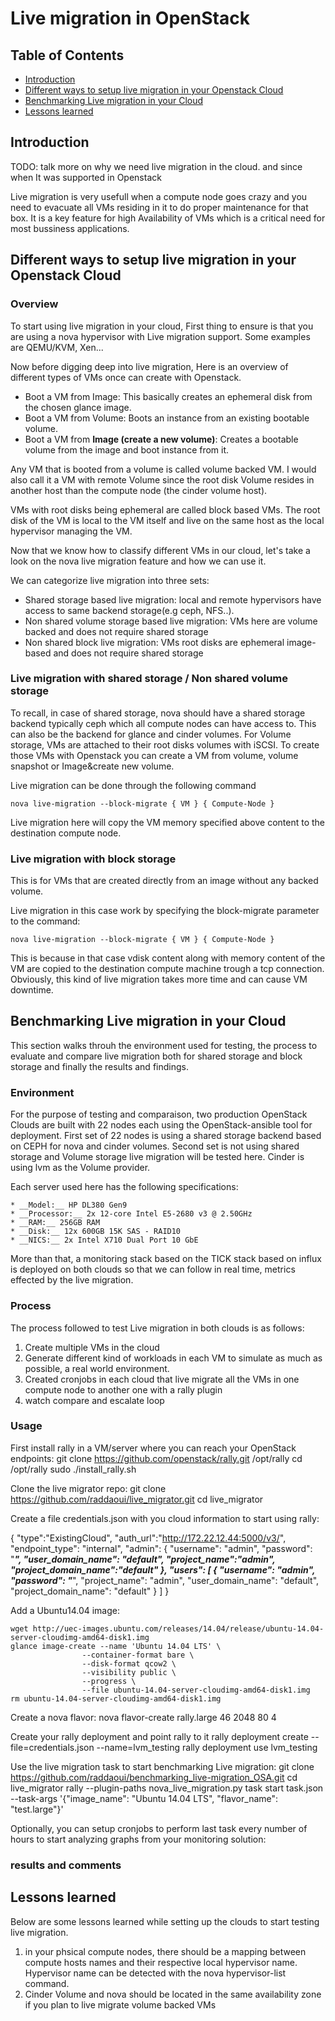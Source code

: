 Live migration in OpenStack
===========================

Table of Contents
-----------------
* [Introduction]()
* [Different ways to setup live migration in your Openstack Cloud]()
* [Benchmarking Live migration in your Cloud]()
* [Lessons learned]()

Introduction
------------
TODO: talk more on why we need live migration in the cloud. and since when It was supported in Openstack

Live migration is very usefull when a compute node goes crazy and you need to evacuate all VMs residing in it to do proper maintenance for that box. It is a key feature for high Availability of VMs which is a critical need for most bussiness applications.


Different ways to setup live migration in your Openstack Cloud
--------------------------------------------------------------

### Overview

To start using live migration in your cloud, First thing to ensure is that you are using a nova hypervisor with Live migration support. Some examples are QEMU/KVM, Xen...

Now before digging deep into live migration, Here is an overview of different types of VMs once can create with Openstack.

* Boot a VM from Image: This basically creates an ephemeral disk from the chosen glance image.
* Boot a VM from Volume: Boots an instance from an existing bootable volume.
* Boot a VM from __Image (create a new volume)__: Creates a bootable volume from the image and boot instance from it.

Any VM that is booted from a volume is called volume backed VM. I would also call it a VM with remote Volume since the root disk Volume resides in another host than the compute node (the cinder volume host).

VMs with root disks being ephemeral are called block based VMs. The root disk of the VM is local to the VM itself and live on the same host as the local hypervisor managing the VM.

Now that we know how to classify different VMs in our cloud, let's take a look on the nova live migration feature and how we can use it. 

We can categorize live migration into three sets:

- Shared storage based live migration: local and remote hypervisors have access to same backend storage(e.g ceph, NFS..).
- Non shared volume storage based live migration: VMs here are volume backed and does not require shared storage
- Non shared block live migration: VMs root disks are ephemeral image-based and does not require shared storage

### Live migration with shared storage / Non shared volume storage

To recall, in case of shared storage, nova should have a shared storage backend typically ceph which all compute nodes can have access to. This can also be the backend for glance and cinder volumes. For Volume storage, VMs are attached to their root disks volumes with iSCSI. To create those VMs with Openstack you can create a VM from volume, volume snapshot or Image&create new volume.

Live migration can be done through the following command

	nova live-migration --block-migrate { VM } { Compute-Node }

Live migration here will copy the VM memory specified above content to the destination compute node.

### Live migration with block storage

This is for VMs that are created directly from an image without any backed volume.

Live migration in this case work by specifying the block-migrate parameter to the command:

	nova live-migration --block-migrate { VM } { Compute-Node }

This is because in that case vdisk content along with memory content of the  VM are copied to the destination compute machine trough a tcp connection. Obviously, this kind of live migration takes more time and can cause VM downtime.


Benchmarking Live migration in your Cloud
------------------------------------------

This section walks throuh the environment used for testing,  the process to evaluate and compare live migration both for shared storage and block storage and finally the results and findings.

### Environment
For the purpose of testing and comparaison, two production OpenStack Clouds are built with 22 nodes each using the OpenStack-ansible tool for deployment. First set of 22 nodes is using a shared storage backend based on CEPH for nova and cinder volumes. Second set is not using shared storage and Volume storage live migration will be tested here. Cinder is using lvm as the Volume provider.

Each server used here has the following specifications:

    * __Model:__ HP DL380 Gen9
    * __Processor:__ 2x 12-core Intel E5-2680 v3 @ 2.50GHz
    * __RAM:__ 256GB RAM
    * __Disk:__ 12x 600GB 15K SAS - RAID10
    * __NICS:__ 2x Intel X710 Dual Port 10 GbE

More than that, a monitoring stack based on the TICK stack based on influx is deployed on both clouds so that we can follow in real time, metrics effected by the live migration.

### Process

 The process followed to test Live migration in both clouds is as follows:

1. Create multiple VMs in the cloud
2. Generate different kind of workloads in each VM to simulate as much as possible, a real world environment.
3. Created cronjobs in each cloud that live migrate all the VMs in one compute node to another one with a rally plugin
4. watch compare and escalate loop

### Usage

First install rally in a VM/server where you can reach your OpenStack endpoints:
	git clone https://github.com/openstack/rally.git /opt/rally
	cd /opt/rally
	sudo ./install_rally.sh

Clone the live migrator repo:
	git clone https://github.com/raddaoui/live_migrator.git
	cd live_migrator

Create a file credentials.json with you cloud information to start using rally:

{
    "type":"ExistingCloud",
    "auth_url":"http://172.22.12.44:5000/v3/",
    "endpoint_type": "internal",
    "admin": {
        "username": "admin",
        "password": "***",
        "user_domain_name": "default",
        "project_name":"admin",
        "project_domain_name":"default"
    },
    "users": [
        {
            "username": "admin",
            "password": "***",
            "project_name": "admin",
            "user_domain_name": "default",
            "project_domain_name": "default"
        }
    ]
}


Add a Ubuntu14.04 image:

	wget http://uec-images.ubuntu.com/releases/14.04/release/ubuntu-14.04-server-cloudimg-amd64-disk1.img
	glance image-create --name 'Ubuntu 14.04 LTS' \
                    --container-format bare \
                    --disk-format qcow2 \
                    --visibility public \
                    --progress \
                    --file ubuntu-14.04-server-cloudimg-amd64-disk1.img
	rm ubuntu-14.04-server-cloudimg-amd64-disk1.img

Create a nova flavor:
	nova flavor-create rally.large 46  2048 80 4

Create your rally deployment and point rally to it
	rally deployment create --file=credentials.json --name=lvm_testing
	rally deployment use lvm_testing

Use the live migration task to start benchmarking Live migration:
	git clone https://github.com/raddaoui/benchmarking_live-migration_OSA.git
	cd live_migrator
	rally --plugin-paths nova_live_migration.py task start task.json --task-args '{"image_name": "Ubuntu 14.04 LTS", "flavor_name": "test.large"}'

Optionally, you can setup cronjobs to perform last task every number of hours to start analyzing graphs from your monitoring solution:

### results and comments

Lessons learned
----------------

Below are some lessons learned while setting up the clouds to start testing live migration.

1. in your phsical compute nodes, there should be a mapping between compute hosts names and their respective local hypervisor name. Hypervisor name can be detected with the nova hypervisor-list command.
2. Cinder Volume and nova should be located in the same availability zone if you plan to live migrate volume backed VMs
